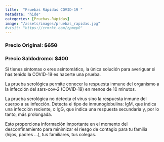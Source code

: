 ```yaml
---
title:  "Pruebas Rápidas COVID-19 "
metadate: "hide"
categories: [Pruebas-Rápidas]
image: "/assets/images/pruebas_rapidas.jpg"
#visit: "https://crmrkt.com/zpmep0"
---
```


### Precio Original:  ~~$650~~
### Precio Saldodromo:  $400

Si tienes síntomas o eres asintomático, la única solución para averiguar si has tenido la COVID-19 es hacerte una prueba.

La prueba serológica permite conocer la respuesta inmune del organismo a la infección del sars-cov-2 (COVID-19) en menos de 10 minutos.

La prueba serológica no detecta el virus sino la respuesta inmune del cuerpo a su infección. Detecta el tipo de inmunoglobulina: IgM, que indica una infección reciente, o IgG, que indica una respuesta secundaria y, por lo tanto, más prolongada.

Esto proporciona información importante en el momento del desconfinamiento para minimizar el riesgo de contagio para tu familia (hijos, padres ...), tus familiares, tus colegas.